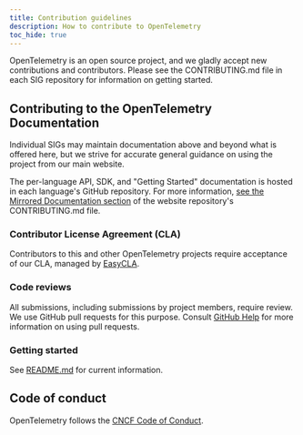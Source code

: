```yaml
---
title: Contribution guidelines
description: How to contribute to OpenTelemetry
toc_hide: true
---
```


OpenTelemetry is an open source project, and we gladly accept new contributions
and contributors. Please see the CONTRIBUTING.md file in each SIG repository for
information on getting started.

## Contributing to the OpenTelemetry Documentation

Individual SIGs may maintain documentation above and beyond what is offered
here, but we strive for accurate general guidance on using the project from our
main website.

The per-language API, SDK, and "Getting Started" documentation is hosted in each
language's GitHub repository. For more information,
[see the Mirrored Documentation section](https://github.com/open-telemetry/opentelemetry.io/blob/main/CONTRIBUTING.md#mirrored-documentation)
of the website repository's CONTRIBUTING.md file.

### Contributor License Agreement (CLA)

Contributors to this and other OpenTelemetry projects require acceptance of our
CLA, managed by [EasyCLA](https://lfcla.com/).

### Code reviews

All submissions, including submissions by project members, require review. We
use GitHub pull requests for this purpose. Consult
[GitHub Help](https://help.github.com/articles/about-pull-requests/) for more
information on using pull requests.

### Getting started

See [README.md](https://github.com/open-telemetry/opentelemetry.io#readme) for
current information.

## Code of conduct

OpenTelemetry follows the
[CNCF Code of Conduct](https://github.com/cncf/foundation/blob/master/code-of-conduct.md).

